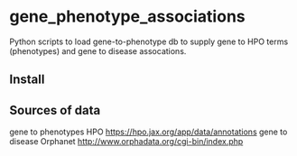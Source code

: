# gene_phenotype_associations
Python scripts to load gene-to-phenotype db to supply gene to HPO terms (phenotypes) and gene to disease assocations.

## Install


## Sources of data
gene to phenotypes    HPO       https://hpo.jax.org/app/data/annotations
gene to disease       Orphanet  http://www.orphadata.org/cgi-bin/index.php



